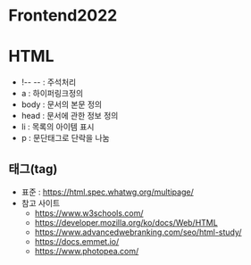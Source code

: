 # Frontend2022
# HTML
+ !-- -- : 주석처리
+ a : 하이퍼링크정의
+ body : 문서의 본문 정의
+ head : 문서에 관한 정보 정의
+ li : 목록의 아이템 표시
+ p : 문단태그로 단락을 나눔
## 태그(tag)
+ 표준 : https://html.spec.whatwg.org/multipage/
+ 참고 사이트
  + https://www.w3schools.com/
  + https://developer.mozilla.org/ko/docs/Web/HTML
  + https://www.advancedwebranking.com/seo/html-study/
  + https://docs.emmet.io/
  + https://www.photopea.com/